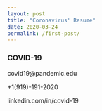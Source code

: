 ```yaml
---
layout: post
title: "Coronavirus' Resume"
date: 2020-03-24
permalink: /first-post/
---
```


<h3>COVID-19</h3>
<p>covid19@pandemic.edu</p>
<p>+1(919)-191-2020</p>
<p>linkedin.com/in/covid-19</p>



